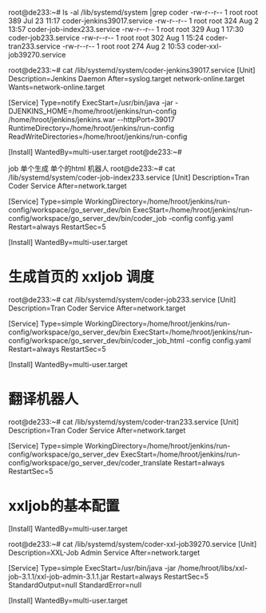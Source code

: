 root@de233:~# ls -al /lib/systemd/system |grep coder
-rw-r--r--  1 root root   389 Jul 23 11:17 coder-jenkins39017.service
-rw-r--r--  1 root root   324 Aug  2 13:57 coder-job-index233.service
-rw-r--r--  1 root root   329 Aug  1 17:30 coder-job233.service
-rw-r--r--  1 root root   302 Aug  1 15:24 coder-tran233.service
-rw-r--r--  1 root root   274 Aug  2 10:53 coder-xxl-job39270.service

root@de233:~# cat /lib/systemd/system/coder-jenkins39017.service
[Unit]
Description=Jenkins Daemon
After=syslog.target network-online.target
Wants=network-online.target

[Service]
Type=notify
ExecStart=/usr/bin/java -jar -DJENKINS_HOME=/home/hroot/jenkins/run-config /home/hroot/jenkins/jenkins.war --httpPort=39017
RuntimeDirectory=/home/hroot/jenkins/run-config
ReadWriteDirectories=/home/hroot/jenkins/run-config

[Install]
WantedBy=multi-user.target
root@de233:~# 

job 单个生成 单个的html 机器人
root@de233:~# cat /lib/systemd/system/coder-job-index233.service
[Unit]
Description=Tran Coder Service
After=network.target

[Service]
Type=simple
WorkingDirectory=/home/hroot/jenkins/run-config/workspace/go_server_dev/bin
ExecStart=/home/hroot/jenkins/run-config/workspace/go_server_dev/bin/coder_job -config config.yaml
Restart=always
RestartSec=5


[Install]
WantedBy=multi-user.target

# 生成首页的 xxljob 调度
root@de233:~# cat /lib/systemd/system/coder-job233.service
[Unit]
Description=Tran Coder Service
After=network.target

[Service]
Type=simple
WorkingDirectory=/home/hroot/jenkins/run-config/workspace/go_server_dev/bin
ExecStart=/home/hroot/jenkins/run-config/workspace/go_server_dev/bin/coder_job_html -config config.yaml
Restart=always
RestartSec=5


[Install]
WantedBy=multi-user.target

# 翻译机器人
root@de233:~# cat /lib/systemd/system/coder-tran233.service
[Unit]
Description=Tran Coder Service
After=network.target

[Service]
Type=simple
WorkingDirectory=/home/hroot/jenkins/run-config/workspace/go_server_dev
ExecStart=/home/hroot/jenkins/run-config/workspace/go_server_dev/coder_translate
Restart=always
RestartSec=5

# xxljob的基本配置
[Install]
WantedBy=multi-user.target

root@de233:~# cat /lib/systemd/system/coder-xxl-job39270.service
[Unit]
Description=XXL-Job Admin Service
After=network.target

[Service]
Type=simple
ExecStart=/usr/bin/java -jar /home/hroot/libs/xxl-job-3.1.1/xxl-job-admin-3.1.1.jar
Restart=always
RestartSec=5
StandardOutput=null
StandardError=null

[Install]
WantedBy=multi-user.target